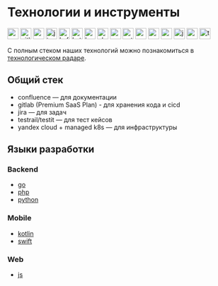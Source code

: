 # Технологии и инструменты

<p align="left">
<img src="https://cdn.svgporn.com/logos/confluence.svg" alt="confluence" width="25" height="25" />
<img src="https://cdn.svgporn.com/logos/gitlab.svg" alt="gitlab" width="25" height="25" />
<img src="https://cdn.svgporn.com/logos/go.svg" alt="go" width="25" height="25" />
<img src="https://cdn.svgporn.com/logos/jira.svg" alt="jira" width="25" height="25" />
<img src="https://cdn.svgporn.com/logos/kafka-icon.svg" alt="kafka" width="25" height="25" />
<img src="https://cdn.svgporn.com/logos/kotlin-icon.svg" alt="kotlin" width="25" height="25" />
<img src="https://cdn.svgporn.com/logos/kubernetes.svg" alt="kubernetes" width="25" height="25" />
<img src="https://cdn.svgporn.com/logos/php.svg" alt="php" width="25" height="25" />
<img src="https://cdn.svgporn.com/logos/postgresql.svg" alt="postgresql" width="25" height="25" />
<img src="https://cdn.svgporn.com/logos/python.svg" alt="python" width="25" height="25" />
<img src="https://cdn.svgporn.com/logos/rabbitmq-icon.svg" alt="rabbitmq" width="25" height="25" />
<img src="https://cdn.svgporn.com/logos/redis.svg" alt="redis" width="25" height="25" />
<img src="https://cdn.svgporn.com/logos/swift.svg" alt="swift" width="25" height="25" />
<img src="https://cdn.svgporn.com/logos/javascript.svg" alt="javascript" width="25" height="25" />
<img src="https://cdn.svgporn.com/logos/vue.svg" alt="vue" width="25" height="25" />

<img src="https://cdn.svgporn.com/logos/terraform-icon.svg" alt="terraform" width="25" height="25" />
</p>

С полным стеком наших технологий можно познакомиться в [технологическом радаре](https://radar.thoughtworks.com/?sheetId=https://raw.githubusercontent.com/magnit-tech/tech-radar/master/%D0%A2%D0%B5%D1%85%D0%BD%D0%BE%D0%BB%D0%BE%D0%B3%D0%B8%D1%87%D0%B5%D1%81%D0%BA%D0%B8%D0%B9%20%D1%80%D0%B0%D0%B4%D0%B0%D1%80%20%D0%BE%D1%82%D0%B4%D0%B5%D0%BB%D0%B0%20%D0%BE%D0%BD%D0%BB%D0%B0%D0%B9%D0%BD%20%D1%80%D0%B0%D0%B7%D1%80%D0%B0%D0%B1%D0%BE%D1%82%D0%BA%D0%B8.csv).

## Общий стек

* confluence — для документации
* gitlab (Premium SaaS Plan) - для хранения кода и cicd
* jira — для задач
* testrail/testit — для тест кейсов
* yandex cloud + managed k8s — для инфраструктуры

## Языки разработки

### Backend

* [go](golang.md)
* [php](php.md)
* [python](python.md)

### Mobile

* [kotlin](kotlin.md)
* [swift](swift.md)

### Web

* [js](js.md)
